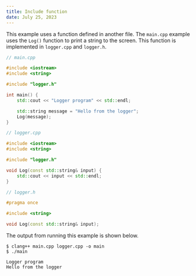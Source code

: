 ```yaml
---
title: Include function
date: July 25, 2023
---
```


This example uses a function defined in another file. The `main.cpp` example uses the `Log()` function to print a string to the screen. This function is implemented in `logger.cpp` and `logger.h`.

```cpp
// main.cpp

#include <iostream>
#include <string>

#include "logger.h"

int main() {
    std::cout << "Logger program" << std::endl;

    std::string message = "Hello from the logger";
    Log(message);
}
```

```cpp
// logger.cpp

#include <iostream>
#include <string>

#include "logger.h"

void Log(const std::string& input) {
    std::cout << input << std::endl;
}
```

```cpp
// logger.h

#pragma once

#include <string>

void Log(const std::string& input);
```

The output from running this example is shown below.

```text
$ clang++ main.cpp logger.cpp -o main
$ ./main

Logger program
Hello from the logger
```
